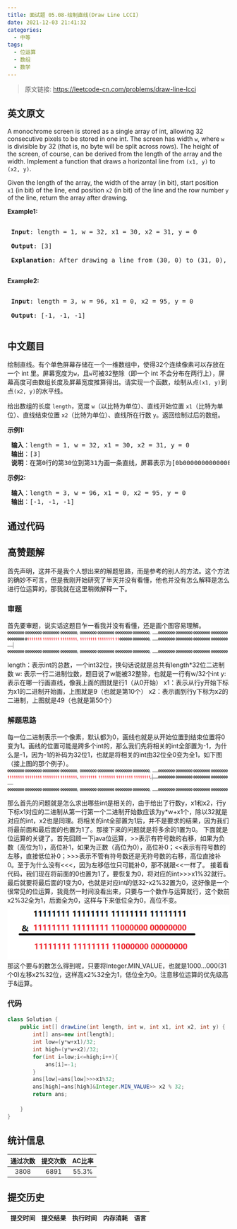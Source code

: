 ```yaml
---
title: 面试题 05.08-绘制直线(Draw Line LCCI)
date: 2021-12-03 21:41:32
categories:
  - 中等
tags:
  - 位运算
  - 数组
  - 数学
---
```


> 原文链接: https://leetcode-cn.com/problems/draw-line-lcci


## 英文原文
<div><p>A monochrome screen is stored as a single array of int, allowing 32 consecutive pixels to be stored in one int. The screen has width <code>w</code>, where <code>w</code> is divisible by 32&nbsp;(that is, no byte will be split across rows). The height of the screen, of course, can be derived from the length of the array and the width. Implement a function that draws a horizontal line from <code>(x1, y)</code> to <code>(x2, y)</code>.</p>



<p>Given the length of the array, the width of the array (in bit), start position <code>x1</code>&nbsp;(in bit) of the line, end position <code>x2</code> (in bit) of the line and the row number&nbsp;<code>y</code> of the line, return the array after drawing.</p>



<p><strong>Example1:</strong></p>



<pre>

<strong> Input</strong>: length = 1, w = 32, x1 = 30, x2 = 31, y = 0

<strong> Output</strong>: [3]

<strong> Explanation</strong>: After drawing a line from (30, 0) to (31, 0), the screen becomes [0b000000000000000000000000000000011].

</pre>



<p><strong>Example2:</strong></p>



<pre>

<strong> Input</strong>: length = 3, w = 96, x1 = 0, x2 = 95, y = 0

<strong> Output</strong>: [-1, -1, -1]

</pre>

</div>

## 中文题目
<div><p>绘制直线。有个单色屏幕存储在一个一维数组中，使得32个连续像素可以存放在一个 int 里。屏幕宽度为<code>w</code>，且<code>w</code>可被32整除（即一个 int 不会分布在两行上），屏幕高度可由数组长度及屏幕宽度推算得出。请实现一个函数，绘制从点<code>(x1, y)</code>到点<code>(x2, y)</code>的水平线。</p>

<p>给出数组的长度 <code>length</code>，宽度 <code>w</code>（以比特为单位）、直线开始位置 <code>x1</code>（比特为单位）、直线结束位置 <code>x2</code>（比特为单位）、直线所在行数&nbsp;<code>y</code>。返回绘制过后的数组。</p>

<p><strong>示例1:</strong></p>

<pre><strong> 输入</strong>：length = 1, w = 32, x1 = 30, x2 = 31, y = 0
<strong> 输出</strong>：[3]
<strong> 说明</strong>：在第0行的第30位到第31为画一条直线，屏幕表示为[0b000000000000000000000000000000011]
</pre>

<p><strong>示例2:</strong></p>

<pre><strong> 输入</strong>：length = 3, w = 96, x1 = 0, x2 = 95, y = 0
<strong> 输出</strong>：[-1, -1, -1]
</pre>
</div>

## 通过代码
<RecoDemo>
</RecoDemo>


## 高赞题解

首先声明，这并不是我个人想出来的解题思路，而是参考的别人的方法。这个方法的确妙不可言，但是我刚开始研究了半天并没有看懂，他也并没有怎么解释是怎么进行位运算的，那我就在这里稍微解释一下。

### 审题
首先要审题，说实话这题目乍一看我并没有看懂，还是画个图容易理解。
![image.png](../images/draw-line-lcci-0.png)
length：表示int的总数，一个int32位，换句话说就是总共有length*32位二进制数
w: 表示一行二进制位数，题目说了w能被32整除，也就是一行有w/32个int
y: 表示在哪一行画直线，像我上面的图就是行1（从0开始）
x1：表示从行y开始下标为x1的二进制开始画，上图就是9（也就是第10个）
x2：表示画到行y下标为x2的二进制，上图就是49（也就是第50个）

### 解题思路
每一位二进制表示一个像素，默认都为0，画线也就是从开始位置到结束位置将0变为1。画线的位置可能是跨多个int的，那么我们先将相关的int全部置为-1，为什么是-1，因为-1的补码为32位1，也就是将相关的int由32位全0变为全1，如下图（接上图的那个例子）。
![image.png](../images/draw-line-lcci-1.png)
那么首先的问题就是怎么求出哪些int是相关的，由于给出了行数y，x1和x2，行y下标x1对应的二进制从第一行第一个二进制开始数应该为y*w+x1个，除以32就是对应的int，x2也是同理。将相关的int全部置为1后，并不是要求的结果，因为我们将最前面和最后面的也置为1了。那接下来的问题就是将多余的1置为0。
下面就是位运算的关键了。首先回顾一下java位运算，>>表示有符号数的右移，如果为负数（高位为1），高位补1，如果为正数（高位为0），高位补0；<<表示有符号数的左移，直接低位补0；>>>表示不管有符号数还是无符号数的右移，高位直接补0。至于为什么没有<<<，因为左移低位只可能补0，那不就跟<<一样了。
接着看代码，我们现在将前面的0也置为1了，要恢复为0，将对应的int>>>x1%32就行。最后就要将最后面的1变为0，也就是对应int的低32-x2%32置为0，这好像是一个很常见的位运算，我竟然一时间没看出来，只要与一个数作与运算就行，这个数前x2%32全为1，后面全为0，这样与下来低位全为0，高位不变。
![image.png](../images/draw-line-lcci-2.png)
那这个要与的数怎么得到呢，只要将Integer.MIN_VALUE，也就是1000...000(31个0)左移x2%32位，这样高x2%32全为1，低位全为0。注意移位运算的优先级高于&运算。


### 代码

```java
class Solution {
    public int[] drawLine(int length, int w, int x1, int x2, int y) {  
        int[] ans=new int[length];
        int low=(y*w+x1)/32;
        int high=(y*w+x2)/32;
        for(int i=low;i<=high;i++){
            ans[i]=-1;
        }
        ans[low]=ans[low]>>>x1%32;
        ans[high]=ans[high]&Integer.MIN_VALUE>> x2 % 32;
        return ans;

    }
}
```

## 统计信息
| 通过次数 | 提交次数 | AC比率 |
| :------: | :------: | :------: |
|    3808    |    6891    |   55.3%   |

## 提交历史
| 提交时间 | 提交结果 | 执行时间 |  内存消耗  | 语言 |
| :------: | :------: | :------: | :--------: | :--------: |
